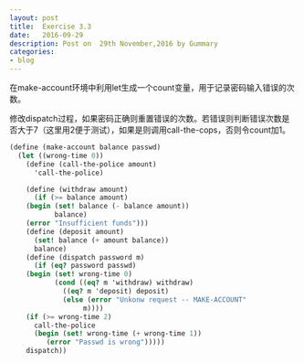 ```yaml
---
layout: post
title:  Exercise 3.3
date:   2016-09-29
description: Post on  29th November,2016 by Gummary
categories:
- blog
---
```



在make-account环境中利用let生成一个count变量，用于记录密码输入错误的次数。

修改dispatch过程，如果密码正确则重置错误的次数。若错误则判断错误次数是否大于7（这里用2便于测试），如果是则调用call-the-cops，否则令count加1。

~~~scheme
(define (make-account balance passwd)
  (let ((wrong-time 0))
    (define (call-the-police amount)
      'call-the-police)

    (define (withdraw amount)
      (if (>= balance amount)
	(begin (set! balance (- balance amount))
	       balance)
	(error "Insufficient funds")))
    (define (deposit amount)
      (set! balance (+ amount balance))
      balance)
    (define (dispatch password m)
      (if (eq? password passwd)
	(begin (set! wrong-time 0)
	       (cond ((eq? m 'withdraw) withdraw)
		     ((eq? m 'deposit) deposit)
		     (else (error "Unkonw request -- MAKE-ACCOUNT"
				  m))))
	(if (>= wrong-time 2)
	  call-the-police
	  (begin (set! wrong-time (+ wrong-time 1))
		 (error "Passwd is wrong")))))
    dispatch))
~~~

    
